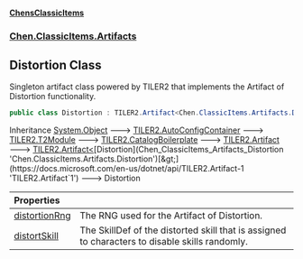#### [ChensClassicItems](index 'index')
### [Chen.ClassicItems.Artifacts](Chen_ClassicItems_Artifacts 'Chen.ClassicItems.Artifacts')
## Distortion Class
Singleton artifact class powered by TILER2 that implements the Artifact of Distortion functionality.  
```csharp
public class Distortion : TILER2.Artifact<Chen.ClassicItems.Artifacts.Distortion>
```

Inheritance [System.Object](https://docs.microsoft.com/en-us/dotnet/api/System.Object 'System.Object') &#129106; [TILER2.AutoConfigContainer](https://docs.microsoft.com/en-us/dotnet/api/TILER2.AutoConfigContainer 'TILER2.AutoConfigContainer') &#129106; [TILER2.T2Module](https://docs.microsoft.com/en-us/dotnet/api/TILER2.T2Module 'TILER2.T2Module') &#129106; [TILER2.CatalogBoilerplate](https://docs.microsoft.com/en-us/dotnet/api/TILER2.CatalogBoilerplate 'TILER2.CatalogBoilerplate') &#129106; [TILER2.Artifact](https://docs.microsoft.com/en-us/dotnet/api/TILER2.Artifact 'TILER2.Artifact') &#129106; [TILER2.Artifact&lt;](https://docs.microsoft.com/en-us/dotnet/api/TILER2.Artifact-1 'TILER2.Artifact`1')[Distortion](Chen_ClassicItems_Artifacts_Distortion 'Chen.ClassicItems.Artifacts.Distortion')[&gt;](https://docs.microsoft.com/en-us/dotnet/api/TILER2.Artifact-1 'TILER2.Artifact`1') &#129106; Distortion  

| Properties | |
| :--- | :--- |
| [distortionRng](Chen_ClassicItems_Artifacts_Distortion_distortionRng 'Chen.ClassicItems.Artifacts.Distortion.distortionRng') | The RNG used for the Artifact of Distortion.<br/> |
| [distortSkill](Chen_ClassicItems_Artifacts_Distortion_distortSkill 'Chen.ClassicItems.Artifacts.Distortion.distortSkill') | The SkillDef of the distorted skill that is assigned to characters to disable skills randomly.<br/> |
